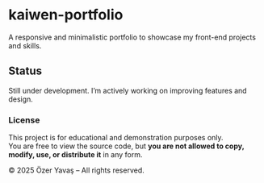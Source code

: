 # kaiwen-portfolio
A responsive and minimalistic portfolio to showcase my front-end projects and skills.

## Status  
Still under development. I’m actively working on improving features and design.

### License

This project is for educational and demonstration purposes only.  
You are free to view the source code, but **you are not allowed to copy, modify, use, or distribute it** in any form.

© 2025 Özer Yavaş – All rights reserved.
